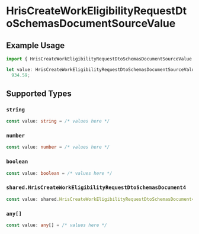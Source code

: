 # HrisCreateWorkEligibilityRequestDtoSchemasDocumentSourceValue

## Example Usage

```typescript
import { HrisCreateWorkEligibilityRequestDtoSchemasDocumentSourceValue } from "@stackone/stackone-client-ts/sdk/models/shared";

let value: HrisCreateWorkEligibilityRequestDtoSchemasDocumentSourceValue =
  934.59;
```

## Supported Types

### `string`

```typescript
const value: string = /* values here */
```

### `number`

```typescript
const value: number = /* values here */
```

### `boolean`

```typescript
const value: boolean = /* values here */
```

### `shared.HrisCreateWorkEligibilityRequestDtoSchemasDocument4`

```typescript
const value: shared.HrisCreateWorkEligibilityRequestDtoSchemasDocument4 = /* values here */
```

### `any[]`

```typescript
const value: any[] = /* values here */
```

